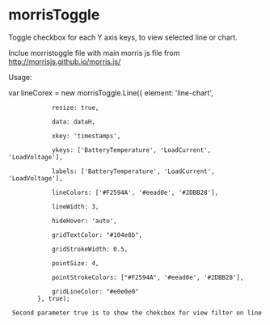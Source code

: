 # morrisToggle
Toggle checkbox for each Y axis keys, to view selected line or chart.

Inclue morristoggle file with main morris js file from http://morrisjs.github.io/morris.js/


Usage:


  var lineCorex = new morrisToggle.Line({
                element: 'line-chart',

                resize: true,

                data: dataH,

                xkey: 'timestamps',

                ykeys: ['BatteryTemperature', 'LoadCurrent', 'LoadVoltage'],

                labels: ['BatteryTemperature', 'LoadCurrent', 'LoadVoltage'],

                lineColors: ['#F2594A', '#eead0e', '#2DBB28'],

                lineWidth: 3,

                hideHover: 'auto',

                gridTextColor: "#104e8b",

                gridStrokeWidth: 0.5,

                pointSize: 4,

                pointStrokeColors: ["#F2594A", '#eead0e', '#2DBB28'],

                gridLineColor: "#e0e0e0"
            }, true);
            
     Second parameter true is to show the chekcbox for view filter on line
